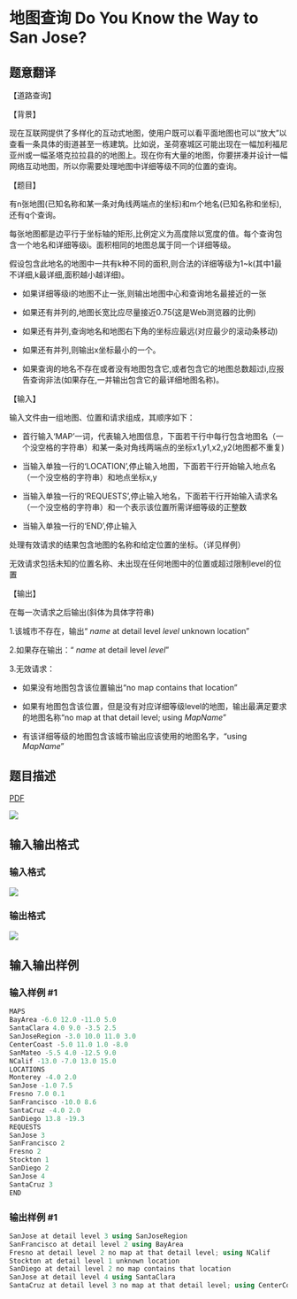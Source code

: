 # 地图查询 Do You Know the Way to San Jose?

## 题意翻译

【道路查询】

【背景】

现在互联网提供了多样化的互动式地图，使用户既可以看平面地图也可以“放大”以查看一条具体的街道甚至一栋建筑。比如说，圣荷塞城区可能出现在一幅加利福尼亚州或一幅圣塔克拉拉县的的地图上。现在你有大量的地图，你要拼凑并设计一幅网络互动地图，所以你需要处理地图中详细等级不同的位置的查询。

【题目】

有n张地图(已知名称和某一条对角线两端点的坐标)和m个地名(已知名称和坐标),还有q个查询。

每张地图都是边平行于坐标轴的矩形,比例定义为高度除以宽度的值。每个查询包含一个地名和详细等级i。面积相同的地图总属于同一个详细等级。

假设包含此地名的地图中一共有k种不同的面积,则合法的详细等级为1~k(其中1最不详细,k最详细,面积越小越详细)。

- 如果详细等级i的地图不止一张,则输出地图中心和查询地名最接近的一张

- 如果还有并列的,地图长宽比应尽量接近0.75(这是Web测览器的比例)

- 如果还有并列,查询地名和地图右下角的坐标应最远(对应最少的滚动条移动)

- 如果还有并列,则输出x坐标最小的一个。

- 如果查询的地名不存在或者没有地图包含它,或者包含它的地图总数超过i,应报告查询非法(如果存在,一并输出包含它的最详细地图名称)。

【输入】

输入文件由一组地图、位置和请求组成，其顺序如下：

- 首行输入‘MAP’一词，代表输入地图信息，下面若干行中每行包含地图名（一个没空格的字符串）和某一条对角线两端点的坐标x1,y1,x2,y2(地图都不重复)

- 当输入单独一行的‘LOCATION’,停止输入地图，下面若干行开始输入地点名（一个没空格的字符串）和地点坐标x,y

- 当输入单独一行的‘REQUESTS’,停止输入地名，下面若干行开始输入请求名（一个没空格的字符串）和一个表示该位置所需详细等级的正整数

- 当输入单独一行的‘END’,停止输入

处理有效请求的结果包含地图的名称和给定位置的坐标。（详见样例）

无效请求包括未知的位置名称、未出现在任何地图中的位置或超过限制level的位置

【输出】

在每一次请求之后输出(斜体为具体字符串)

1.该城市不存在，输出“ _name_ at detail level _level_ unknown location”

2.如果存在输出：“ _name_ at detail level _level_”

3.无效请求：

- 如果没有地图包含该位置输出“no map contains that location”

- 如果有地图包含该位置，但是没有对应详细等级level的地图，输出最满足要求的地图名称“no map at that detail level; using _MapName_”

- 有该详细等级的地图包含该城市输出应该使用的地图名字，“using _MapName_”

## 题目描述

[problemUrl]: https://uva.onlinejudge.org/index.php?option=com_onlinejudge&Itemid=8&category=7&page=show_problem&problem=452

[PDF](https://uva.onlinejudge.org/external/5/p511.pdf)

![](https://cdn.luogu.com.cn/upload/vjudge_pic/UVA511/26e6330848064fd4751b76d2e2695dde09b88405.png)

## 输入输出格式

### 输入格式

![](https://cdn.luogu.com.cn/upload/vjudge_pic/UVA511/845b00d15b05066583111c7057b9e7a8acad2aee.png)

### 输出格式

![](https://cdn.luogu.com.cn/upload/vjudge_pic/UVA511/f7fd5e5203f6bfd1fec53f1a6fbcdbda6d01c7ea.png)

## 输入输出样例

### 输入样例 #1

```cpp
MAPS
BayArea -6.0 12.0 -11.0 5.0
SantaClara 4.0 9.0 -3.5 2.5
SanJoseRegion -3.0 10.0 11.0 3.0
CenterCoast -5.0 11.0 1.0 -8.0
SanMateo -5.5 4.0 -12.5 9.0
NCalif -13.0 -7.0 13.0 15.0
LOCATIONS
Monterey -4.0 2.0
SanJose -1.0 7.5
Fresno 7.0 0.1
SanFrancisco -10.0 8.6
SantaCruz -4.0 2.0
SanDiego 13.8 -19.3
REQUESTS
SanJose 3
SanFrancisco 2
Fresno 2
Stockton 1
SanDiego 2
SanJose 4
SantaCruz 3
END
```


### 输出样例 #1

```cpp
SanJose at detail level 3 using SanJoseRegion
SanFrancisco at detail level 2 using BayArea
Fresno at detail level 2 no map at that detail level; using NCalif
Stockton at detail level 1 unknown location
SanDiego at detail level 2 no map contains that location
SanJose at detail level 4 using SantaClara
SantaCruz at detail level 3 no map at that detail level; using CenterCoast
```


